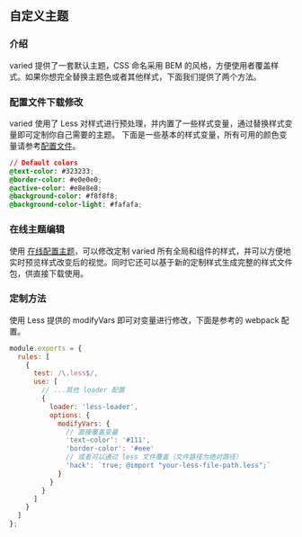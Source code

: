 ## 自定义主题

### 介绍

varied 提供了一套默认主题，CSS 命名采用 BEM 的风格，方便使用者覆盖样式。如果你想完全替换主题色或者其他样式，下面我们提供了两个方法。

### 配置文件下载修改

varied 使用了 Less 对样式进行预处理，并内置了一些样式变量，通过替换样式变量即可定制你自己需要的主题。
下面是一些基本的样式变量，所有可用的颜色变量请参考[配置文件](https://github.com/variedjs/varied-mobile/blob/master/src/style/theme.less)。

```css
// Default colors
@text-color: #323233;
@border-color: #e0e0e0;
@active-color: #e8e8e8;
@background-color: #f8f8f8;
@background-color-light: #fafafa;
```

### 在线主题编辑

使用 [在线配置主题](#/onlineConfig)，可以修改定制 varied 所有全局和组件的样式，并可以方便地实时预览样式改变后的视觉。同时它还可以基于新的定制样式生成完整的样式文件包，供直接下载使用。

### 定制方法

使用 Less 提供的 modifyVars 即可对变量进行修改，下面是参考的 webpack 配置。

```js
module.exports = {
  rules: [
    {
      test: /\.less$/,
      use: [
        // ...其他 loader 配置
        {
          loader: 'less-loader',
          options: {
            modifyVars: {
              // 直接覆盖变量
              'text-color': '#111',
              'border-color': '#eee'
              // 或者可以通过 less 文件覆盖（文件路径为绝对路径）
              'hack': `true; @import "your-less-file-path.less";`
            }
          }
        }
      ]
    }
  ]
};
```
